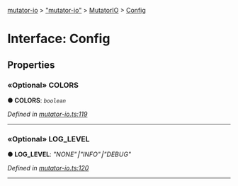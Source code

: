 [mutator-io](../README.md) > ["mutator-io"](../modules/_mutator_io_.md) > [MutatorIO](../classes/_mutator_io_.mutatorio.md) > [Config](../interfaces/_mutator_io_.mutatorio.config.md)



# Interface: Config


## Properties
<a id="colors"></a>

### «Optional» COLORS

**●  COLORS**:  *`boolean`* 

*Defined in [mutator-io.ts:119](https://github.com/AnalyticsFire/mutator-io/blob/master/src/mutator-io.ts#L119)*





___

<a id="log_level"></a>

### «Optional» LOG_LEVEL

**●  LOG_LEVEL**:  *"NONE"⎮"INFO"⎮"DEBUG"* 

*Defined in [mutator-io.ts:120](https://github.com/AnalyticsFire/mutator-io/blob/master/src/mutator-io.ts#L120)*





___


